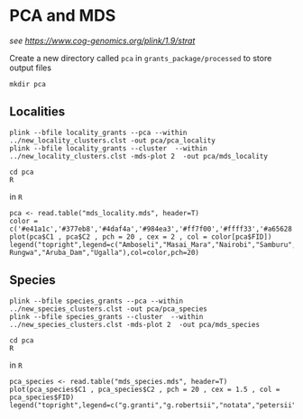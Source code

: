 # PCA and MDS
*see https://www.cog-genomics.org/plink/1.9/strat*


Create a new directory called `pca` in `grants_package/processed` to store output files

```
mkdir pca
```


## Localities

```
plink --bfile locality_grants --pca --within ../new_locality_clusters.clst -out pca/pca_locality
plink --bfile locality_grants --cluster  --within ../new_locality_clusters.clst -mds-plot 2  -out pca/mds_locality
```



```
cd pca
R
```

in `R`

```
pca <- read.table("mds_locality.mds", header=T)
color = c('#e41a1c','#377eb8','#4daf4a','#984ea3','#ff7f00','#ffff33','#a65628','#8dd3c7','#ffffb3','#bebada','#fb8072','#80b1d3','#fdb462','#b3de69')
plot(pca$C1 , pca$C2 , pch = 20 , cex = 2 , col = color[pca$FID])
legend("topright",legend=c("Amboseli","Masai_Mara","Nairobi","Samburu","Tsavo","Sibiloi","Monduli","Maswa","Mkomazi_W","Mkomazi_E","Burigi","Ikiri-Rungwa","Aruba_Dam","Ugalla"),col=color,pch=20)
```




## Species

```
plink --bfile species_grants --pca --within ../new_species_clusters.clst -out pca/pca_species
plink --bfile species_grants --cluster  --within ../new_species_clusters.clst -mds-plot 2  -out pca/mds_species
```



```
cd pca
R
```

in `R`

```
pca_species <- read.table("mds_species.mds", header=T)
plot(pca_species$C1 , pca_species$C2 , pch = 20 , cex = 1.5 , col = pca_species$FID)
legend("topright",legend=c("g.granti","g.robertsii","notata","petersii","thomsons"),col=c(1,2,3,4,5),pch=20)
```
